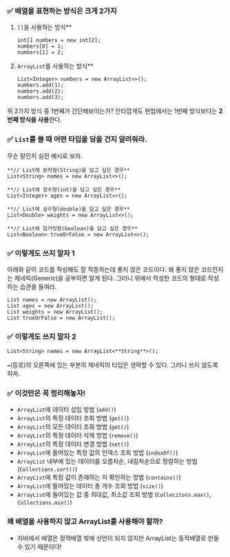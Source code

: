 ### ✅ 배열을 표현하는 방식은 크게 2가지

1. `[]`을 사용하는 방식**
    
    ```
    int[] numbers = new int[2];
    numbers[0] = 1;
    numbers[1] = 2;
    ```
    
2. `ArrayList`를 사용하는 방식**
    
    ```
    List<Integer> numbers = new ArrayList<>();
    numbers.add(1);
    numbers.add(2);
    numbers.add(3);
    ```
    

위 2가지 방식 중 1번째가 간단해보이는가? 안타깝게도 현업에서는 1번째 방식보다는 **2번째 방식을 사용**한다.

### ✅ `List`를 쓸 때 어떤 타입을 담을 건지 알려줘라.

무슨 말인지 실전 예시로 보자.

```
**// List에 문자형(String)을 담고 싶은 경우**
List<String> names = new ArrayList<>();

**// List에 정수형(int)을 담고 싶은 경우**
List<Integer> ages = new ArrayList<>();

**// List에 실수형(double)을 담고 싶은 경우**
List<Double> weights = new ArrayList<>();

**// List에 참거짓형(boolean)을 담고 싶은 경우**
List<Boolean> trueOrFalse = new ArrayList<>();
```

### ✅ 이렇게도 쓰지 말자 1

아래와 같이 코드를 작성해도 잘 작동하는데 좋지 않은 코드이다. 왜 좋지 않은 코드인지는 제네릭(Generic)을 공부하면 알게 된다. 그러니 위에서 작성한 코드의 형태로 작성하는 습관을 들여라.

```
List names = new ArrayList();
List ages = new ArrayList();
List weights = new ArrayList();
List trueOrFalse = new ArrayList();
```

### ✅ 이렇게도 쓰지 말자 2

```
List<String> names = new ArrayList<**String**>();
```

`=`(등호)의 오른쪽에 있는 부분의 제네릭의 타입은 생략할 수 있다. 그러니 쓰지 않도록 하자.

### ✅ 이것만은 꼭 정리해놓자!

- `ArrayList`에 데이터 삽입 방법 (`add()`)
- `ArrayList`의 특정 데이터 조회 방법 (`get()`)
- `ArrayList`의 모든 데이터 조회 방법 (`get()`)
- `ArrayList`의 특정 데이터 삭제 방법 (`remove()`)
- `ArrayList`의 특정 데이터 변경 방법 (`set()`)
- `ArrayList`에 들어있는 특정 값의 인덱스 조회 방법 (`indexOf()`)
- `ArrayList` 내부에 있는 데이터를 오름차순, 내림차순으로 정렬하는 방법 (`Collections.sort()`)
- `ArrayList`에 특정 값이 존재하는 지 확인하는 방법 (`contains()`)
- `ArrayList`에 들어있는 데이터 총 개수 조회 방법 (`size()`)
- `ArrayList`에 들어있는 값 중 최대값, 최소값 조회 방법 (`Collecitons.max()`, `Collections.min()`)

### 왜 배열을 사용하지 않고 ArrayList를 사용해야 할까?
- 자바에서 배열은 정적배열 밖에 선언이 되지 않지만 ArrayList는 동적배열로 만들 수 있기 때문이다! 